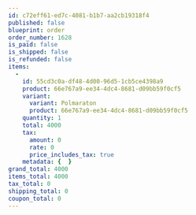 ```yaml
---
id: c72eff61-ed7c-4081-b1b7-aa2cb19318f4
published: false
blueprint: order
order_number: 1628
is_paid: false
is_shipped: false
is_refunded: false
items:
  -
    id: 55cd3c0a-df48-4d00-96d5-1cb5ce4398a9
    product: 66e767a9-ee34-4dc4-8681-d09bb59f0cf5
    variant:
      variant: Polmaraton
      product: 66e767a9-ee34-4dc4-8681-d09bb59f0cf5
    quantity: 1
    total: 4000
    tax:
      amount: 0
      rate: 0
      price_includes_tax: true
    metadata: {  }
grand_total: 4000
items_total: 4000
tax_total: 0
shipping_total: 0
coupon_total: 0
---
```

